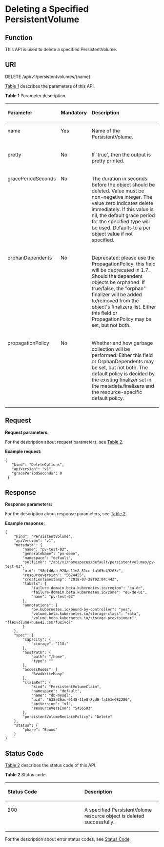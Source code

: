 # Deleting a Specified PersistentVolume<a name="cce_02_0077"></a>

## Function<a name="s8901ba9fbe9e41598ca810c8c4ad6bc1"></a>

This API is used to delete a specified PersistentVolume.

## URI<a name="s6ca51de79b434b5588410e3a5127373f"></a>

DELETE /api/v1/persistentvolumes/\{name\}

[Table 1](#tb28ffaf3c906456da48c0127534b7818)  describes the parameters of this API.

**Table  1**  Parameter description

<a name="tb28ffaf3c906456da48c0127534b7818"></a>
<table><thead align="left"><tr id="r617d4bc7c4ac43fe898c44ba988d2619"><th class="cellrowborder" valign="top" width="22.06%" id="mcps1.2.4.1.1"><p id="a4a0a77c892d74d0a9ef81d4be1fc0142"><a name="a4a0a77c892d74d0a9ef81d4be1fc0142"></a><a name="a4a0a77c892d74d0a9ef81d4be1fc0142"></a>Parameter</p>
</th>
<th class="cellrowborder" valign="top" width="18.67%" id="mcps1.2.4.1.2"><p id="p91114513387"><a name="p91114513387"></a><a name="p91114513387"></a>Mandatory</p>
</th>
<th class="cellrowborder" valign="top" width="59.27%" id="mcps1.2.4.1.3"><p id="p181294515385"><a name="p181294515385"></a><a name="p181294515385"></a>Description</p>
</th>
</tr>
</thead>
<tbody><tr id="r0e5983ceb4c246c9b81eb8f681fb00fa"><td class="cellrowborder" valign="top" width="22.06%" headers="mcps1.2.4.1.1 "><p id="a131f9d2b10bb4860869b81bd299a4345"><a name="a131f9d2b10bb4860869b81bd299a4345"></a><a name="a131f9d2b10bb4860869b81bd299a4345"></a>name</p>
</td>
<td class="cellrowborder" valign="top" width="18.67%" headers="mcps1.2.4.1.2 "><p id="a8b9d2fc66a754eb4b9f51ea13f66d63c"><a name="a8b9d2fc66a754eb4b9f51ea13f66d63c"></a><a name="a8b9d2fc66a754eb4b9f51ea13f66d63c"></a>Yes</p>
</td>
<td class="cellrowborder" valign="top" width="59.27%" headers="mcps1.2.4.1.3 "><p id="a5354d4725fce4f06856e212a48badfb1"><a name="a5354d4725fce4f06856e212a48badfb1"></a><a name="a5354d4725fce4f06856e212a48badfb1"></a>Name of the PersistentVolume.</p>
</td>
</tr>
<tr id="rb5992764701b442b880a1abfa3dd28b4"><td class="cellrowborder" valign="top" width="22.06%" headers="mcps1.2.4.1.1 "><p id="a3667d5d86a974ab8ab3fc577d70140b7"><a name="a3667d5d86a974ab8ab3fc577d70140b7"></a><a name="a3667d5d86a974ab8ab3fc577d70140b7"></a>pretty</p>
</td>
<td class="cellrowborder" valign="top" width="18.67%" headers="mcps1.2.4.1.2 "><p id="a743bf16483d948ad9f0bada5866c88de"><a name="a743bf16483d948ad9f0bada5866c88de"></a><a name="a743bf16483d948ad9f0bada5866c88de"></a>No</p>
</td>
<td class="cellrowborder" valign="top" width="59.27%" headers="mcps1.2.4.1.3 "><p id="a043c6e66828d412a830429550a403dcb"><a name="a043c6e66828d412a830429550a403dcb"></a><a name="a043c6e66828d412a830429550a403dcb"></a>If 'true', then the output is pretty printed.</p>
</td>
</tr>
<tr id="r7d99cfb353b14391b609779d0247c267"><td class="cellrowborder" valign="top" width="22.06%" headers="mcps1.2.4.1.1 "><p id="a25762ee8783644678b59c04f53d51e92"><a name="a25762ee8783644678b59c04f53d51e92"></a><a name="a25762ee8783644678b59c04f53d51e92"></a>gracePeriodSeconds</p>
</td>
<td class="cellrowborder" valign="top" width="18.67%" headers="mcps1.2.4.1.2 "><p id="en-us_topic_0079614956_p851141115490"><a name="en-us_topic_0079614956_p851141115490"></a><a name="en-us_topic_0079614956_p851141115490"></a>No</p>
</td>
<td class="cellrowborder" valign="top" width="59.27%" headers="mcps1.2.4.1.3 "><p id="en-us_topic_0079614956_p45151134915"><a name="en-us_topic_0079614956_p45151134915"></a><a name="en-us_topic_0079614956_p45151134915"></a>The duration in seconds before the object should be deleted. Value must be non-negative integer. The value zero indicates delete immediately. If this value is nil, the default grace period for the specified type will be used. Defaults to a per object value if not specified.</p>
</td>
</tr>
<tr id="r3b02d3e16592403ca21b02198c7bfb29"><td class="cellrowborder" valign="top" width="22.06%" headers="mcps1.2.4.1.1 "><p id="ac88d31bfbb5645baad4494bb1211dd6c"><a name="ac88d31bfbb5645baad4494bb1211dd6c"></a><a name="ac88d31bfbb5645baad4494bb1211dd6c"></a>orphanDependents</p>
</td>
<td class="cellrowborder" valign="top" width="18.67%" headers="mcps1.2.4.1.2 "><p id="a55d293bb4b484074926227a80b6a4ffb"><a name="a55d293bb4b484074926227a80b6a4ffb"></a><a name="a55d293bb4b484074926227a80b6a4ffb"></a>No</p>
</td>
<td class="cellrowborder" valign="top" width="59.27%" headers="mcps1.2.4.1.3 "><p id="a62c1db6abe1f4d9c9f31d778ce58c67e"><a name="a62c1db6abe1f4d9c9f31d778ce58c67e"></a><a name="a62c1db6abe1f4d9c9f31d778ce58c67e"></a>Deprecated: please use the PropagationPolicy, this field will be deprecated in 1.7. Should the dependent objects be orphaned. If true/false, the "orphan" finalizer will be added to/removed from the object's finalizers list. Either this field or PropagationPolicy may be set, but not both.</p>
</td>
</tr>
<tr id="r7844c163da00465b82086557c4a35620"><td class="cellrowborder" valign="top" width="22.06%" headers="mcps1.2.4.1.1 "><p id="en-us_topic_0079614956_p816811514914"><a name="en-us_topic_0079614956_p816811514914"></a><a name="en-us_topic_0079614956_p816811514914"></a>propagationPolicy</p>
</td>
<td class="cellrowborder" valign="top" width="18.67%" headers="mcps1.2.4.1.2 "><p id="en-us_topic_0079614956_p416820151499"><a name="en-us_topic_0079614956_p416820151499"></a><a name="en-us_topic_0079614956_p416820151499"></a>No</p>
</td>
<td class="cellrowborder" valign="top" width="59.27%" headers="mcps1.2.4.1.3 "><p id="en-us_topic_0079614956_p71686159494"><a name="en-us_topic_0079614956_p71686159494"></a><a name="en-us_topic_0079614956_p71686159494"></a>Whether and how garbage collection will be performed. Either this field or OrphanDependents may be set, but not both. The default policy is decided by the existing finalizer set in the metadata.finalizers and the resource-specific default policy.</p>
</td>
</tr>
</tbody>
</table>

## Request<a name="s0683e5617b64436ba3eea347c7d07363"></a>

**Request parameters:**

For the description about request parameters, see  [Table 2](deleting-an-endpoints-object.md#en-us_topic_0079614926_table29580916).

**Example request:**

```
{ 
   "kind": "DeleteOptions", 
   "apiVersion": "v1", 
   "gracePeriodSeconds": 0 
 }
```

## Response<a name="s16d87f79b1ad451984bd98bcd091493b"></a>

**Response parameters:**

For the description about response parameters, see  [Table 2](deleting-a-secret.md#table13766144711235).

**Example response:**

```
{
    "kind": "PersistentVolume",
    "apiVersion": "v1",
    "metadata": {
        "name": "pv-test-02",
        "generateName": "pv-demo",
        "namespace": "default",
        "selfLink": "/api/v1/namespaces/default/persistentvolumes/pv-test-02",
        "uid": "98efd6aa-920a-11e8-81cc-fa163e49263c",
        "resourceVersion": "5674455",
        "creationTimestamp": "2018-07-28T02:04:44Z",
        "labels": {
            "failure-domain.beta.kubernetes.io/region": "eu-de",
            "failure-domain.beta.kubernetes.io/zone": "eu-de-01",
            "name": "pv-test-03"
        },
        "annotations": {
            "pv.kubernetes.io/bound-by-controller": "yes",
            "volume.beta.kubernetes.io/storage-class": "sata",
            "volume.beta.kubernetes.io/storage-provisioner": "flexvolume-huawei.com/fuxivol"
        }
    },
    "spec": {
        "capacity": {
            "storage": "11Gi"
        },
        "hostPath": {
            "path": "/home",
            "type": ""
        },
        "accessModes": [
            "ReadWriteMany"
        ],
        "claimRef": {
            "kind": "PersistentVolumeClaim",
            "namespace": "default",
            "name": "db-mysql",
            "uid": "638e26ac-9148-11e8-8cd0-fa163e082286",
            "apiVersion": "v1",
            "resourceVersion": "5456583"
        },
        "persistentVolumeReclaimPolicy": "Delete"
    },
    "status": {
        "phase": "Bound"
    }
}
```

## Status Code<a name="sd1ea4eba5a624e07ba90fcd23319bd4e"></a>

[Table 2](#tafa4ae9910f84780a85f7b111bdafea6)  describes the status code of this API.

**Table  2**  Status code

<a name="tafa4ae9910f84780a85f7b111bdafea6"></a>
<table><thead align="left"><tr id="r33076ffa4db14dd78ee7ce04e2eecf58"><th class="cellrowborder" valign="top" width="50%" id="mcps1.2.3.1.1"><p id="p81111145113814"><a name="p81111145113814"></a><a name="p81111145113814"></a>Status Code</p>
</th>
<th class="cellrowborder" valign="top" width="50%" id="mcps1.2.3.1.2"><p id="p91132454381"><a name="p91132454381"></a><a name="p91132454381"></a>Description</p>
</th>
</tr>
</thead>
<tbody><tr id="r188ec9cc97ca4259847bb8f3f3226b4b"><td class="cellrowborder" valign="top" width="50%" headers="mcps1.2.3.1.1 "><p id="a2fa6153697ab4cf0bfecd0ac700546d4"><a name="a2fa6153697ab4cf0bfecd0ac700546d4"></a><a name="a2fa6153697ab4cf0bfecd0ac700546d4"></a>200</p>
</td>
<td class="cellrowborder" valign="top" width="50%" headers="mcps1.2.3.1.2 "><p id="en-us_topic_0079614956_p633951365615"><a name="en-us_topic_0079614956_p633951365615"></a><a name="en-us_topic_0079614956_p633951365615"></a>A specified PersistentVolume resource object is deleted successfully.</p>
</td>
</tr>
</tbody>
</table>

For the description about error status codes, see  [Status Code](status-code.md).

